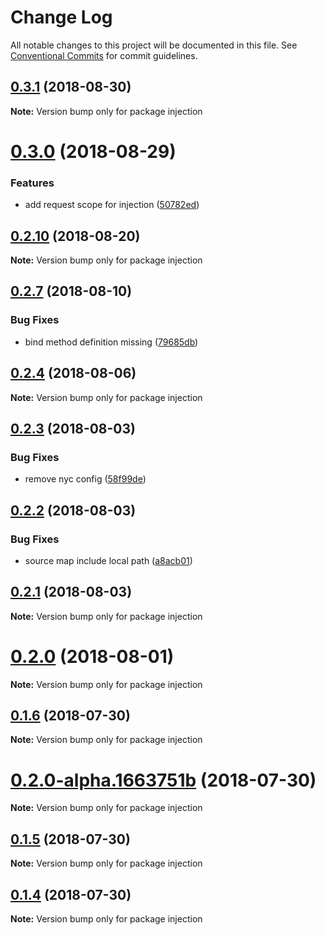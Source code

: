 # Change Log

All notable changes to this project will be documented in this file.
See [Conventional Commits](https://conventionalcommits.org) for commit guidelines.

<a name="0.3.1"></a>
## [0.3.1](https://github.com/midwayjs/midway/compare/v0.3.0...v0.3.1) (2018-08-30)




**Note:** Version bump only for package injection

<a name="0.3.0"></a>
# [0.3.0](https://github.com/midwayjs/midway/compare/v0.2.10...v0.3.0) (2018-08-29)


### Features

* add request scope for injection ([50782ed](https://github.com/midwayjs/midway/commit/50782ed))




<a name="0.2.10"></a>
## [0.2.10](https://github.com/midwayjs/midway/compare/v0.2.9...v0.2.10) (2018-08-20)

**Note:** Version bump only for package injection





<a name="0.2.7"></a>
## [0.2.7](https://github.com/midwayjs/midway/compare/v0.2.6...v0.2.7) (2018-08-10)


### Bug Fixes

* bind method definition missing ([79685db](https://github.com/midwayjs/midway/commit/79685db))





<a name="0.2.4"></a>
## [0.2.4](https://github.com/midwayjs/midway/compare/v0.2.3...v0.2.4) (2018-08-06)




**Note:** Version bump only for package injection

<a name="0.2.3"></a>
## [0.2.3](https://github.com/midwayjs/midway/compare/v0.2.2...v0.2.3) (2018-08-03)


### Bug Fixes

* remove nyc config ([58f99de](https://github.com/midwayjs/midway/commit/58f99de))




<a name="0.2.2"></a>
## [0.2.2](https://github.com/midwayjs/midway/compare/v0.2.1...v0.2.2) (2018-08-03)


### Bug Fixes

* source map include local path ([a8acb01](https://github.com/midwayjs/midway/commit/a8acb01))




<a name="0.2.1"></a>
## [0.2.1](https://github.com/midwayjs/midway/compare/v0.2.0...v0.2.1) (2018-08-03)




**Note:** Version bump only for package injection

<a name="0.2.0"></a>
# [0.2.0](https://github.com/midwayjs/midway/compare/v0.1.6...v0.2.0) (2018-08-01)




**Note:** Version bump only for package injection

<a name="0.1.6"></a>
## [0.1.6](https://github.com/midwayjs/midway/compare/v0.1.5...v0.1.6) (2018-07-30)




**Note:** Version bump only for package injection

<a name="0.2.0-alpha.1663751b"></a>
# [0.2.0-alpha.1663751b](https://github.com/midwayjs/midway/compare/v0.1.5...v0.2.0-alpha.1663751b) (2018-07-30)




**Note:** Version bump only for package injection

<a name="0.1.5"></a>
## [0.1.5](https://github.com/midwayjs/midway/compare/v0.1.4...v0.1.5) (2018-07-30)




**Note:** Version bump only for package injection

<a name="0.1.4"></a>
## [0.1.4](https://github.com/midwayjs/midway/compare/v0.1.3...v0.1.4) (2018-07-30)




**Note:** Version bump only for package injection
